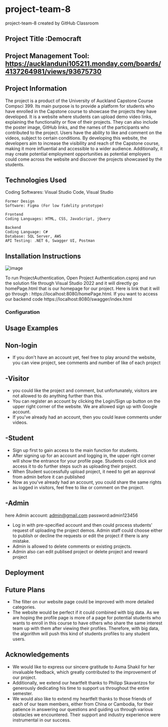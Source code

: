 # project-team-8
project-team-8 created by GitHub Classroom
## Project Title :Democraft
## Project Management Tool: https://aucklanduni105211.monday.com/boards/4137264981/views/93675730

## Project Information
The project is a product of the University of Auckland Capstone Course Compsci 399. Its main purpose is to provide a platform for students who have enrolled in the Capstone course to showcase the projects they have developed. It is a website where students can upload demo video links, explaining the functionality or flow of their projects. They can also include the poster image, GitHub links, and the names of the participants who contributed to the project. Users have the ability to like and comment on the videos, subject to certain conditions. By developing this website, the developers aim to increase the visibility and reach of the Capstone course, making it more influential and accessible to a wider audience. Additionally, it may create potential employment opportunities as potential employers could come across the website and discover the projects showcased by the students.

## Technologies Used
Coding Softwares: Visual Studio Code, Visual Studio
    
    Former Design
    Software: Figma (For low fidelity prototype)

    Frontend
    Coding Languages: HTML, CSS, JavaScript, jQuery

    Backend
    Coding Language: C#
    Database: SQL Server, AWS
    API Testing: .NET 6, Swagger UI, Postman

## Installation Instructions
![image](https://github.com/uoa-compsci399-s1-2023/project-team-8/assets/114079256/34508235-f0f8-4bab-83da-53f5bfdc613e)

 
To run ProjectAuthentication, Open Project Authentication.csproj and run the solution file  through Visual Studio 2022 and it will directly go homePage.html that is our homepage for our project. Here is link that it will go through : https://localhost:8080/homePage.html.
If you want to access our backend code https://localhost:8080/swagger/index.html 
### Configuration
    

## Usage Examples
## Non-login
- If you don't have an account yet, feel free to play around the website, you can view project, see comments and number of like of each project 
## -Visitor
- you could like the project and comment, but unfortunately, visitors are not allowed to do anything further than this.
- You can register an account by clicking the Login/Sign up button on the upper right corner of the website. We are allowed sign up with Google account.
- If you've already had an account, then you could leave comments under videos. 
## -Student
- Sign up first to gain access to the main function for students.
- After signing up for an account and logging in, the upper right corner will show the entrance for your profile page. Students could click and access it to do further steps such as uploading their project.
- When Student successfully upload project, it need to get an approval from admin before it can published 
- Now as you've already had an account, you could share the same rights as logged in visitors, feel free to like or comment on the project.
## -Admin

here Admin account: admin@gmail.com password:admin123456 
- Log in with pre-specified account and then could process students' request of uploading the project demos. Admin staff could choose either to publish or decline the requests or edit the project if there is any mistake.
- Admin is allowed to delete comments or existing projects.
- Admin also can edit publised project or delete project and reward project 

## Deployment

## Future Plans
- The filter on our website page could be improved with more detailed categories.
- The website would be perfect if it could combined with big data. As we are hoping the profile page is more of a page for potential students who wants to enroll in this course to have others who share the same interest team up with them after viewing their profiles. Therefore, with big data, the algorithm will push this kind of students profiles to any student users.

## Acknowledgements
- We would like to express our sincere gratitude to Asma Shakil for her invaluable feedback, which greatly contributed to the improvement of our project. 
- Additionally, we extend our heartfelt thanks to Philipp Skavantzos for generously dedicating his time to support us throughout the entire semester.
- We would also like to extend my heartfelt thanks to those friends of each of our team members, either from China or Cambodia, for their patience in answering our questions and guiding us through various obstacles we encountered. Their support and industry experience were instrumental in our success.






